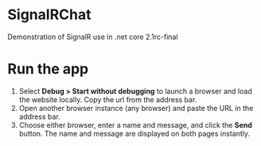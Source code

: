 # SignalRChat
Demonstration of SignalR use in .net core 2.1rc-final

# Run the app

1. Select <b>Debug > Start without debugging</b> to launch a browser and load the website locally.  Copy the url from the address bar.
2. Open another browser instance (any browser) and paste the URL in the address bar.
3. Choose either browser, enter a name and message, and click the <b>Send</b> button.  The name and message are displayed on both pages instantly.
